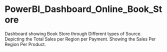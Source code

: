 # PowerBI_Dashboard_Online_Book_Store
Dashboard showing Book Store through Different types of Source.
Depicting the Total Sales per Region per Payment.
Showing the Sales Per Region Per Product.
